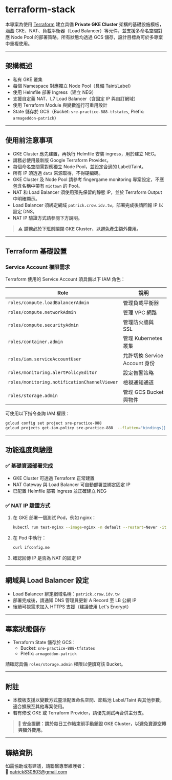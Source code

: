 # terraform-stack

本專案為使用 [Terraform](https://www.terraform.io/) 建立具備 **Private GKE Cluster** 架構的基礎設施模板，涵蓋 GKE、NAT、負載平衡器（Load Balancer）等元件，並支援多命名空間對應 Node Pool 的部署策略。所有狀態均透過 GCS 儲存，設計目標為可於多專案中重複使用。

---

## 架構概述

- 私有 GKE 叢集
- 每個 Namespace 對應獨立 Node Pool（具備 Taint/Label）
- 使用 Helmfile 部署 Ingress（建立 NEG）
- 支援自定義 NAT、L7 Load Balancer（含固定 IP 與自訂網域）
- 使用 Terraform Module 與變數進行可重用設計
- State 儲存於 GCS（Bucket: `sre-practice-888-tfstates`, Prefix: `armageddon-patrick`）

---

## 使用前注意事項

- GKE Cluster 應先建置，再執行 Helmfile 安裝 ingress，用於建立 NEG。
- 請務必使用最新版 Google Terraform Provider。
- 每個命名空間需對應獨立 Node Pool，並設定合適的 Label/Taint。
- 所有 IP 須透過 `data` 來源取得，不得硬編碼。
- GKE Cluster 及 Node Pool 請參考 fingergame monitoring 專案設定，不應包含名稱中帶有 `midtown` 的 Pool。
- NAT 和 Load Balancer 須使用預先保留的靜態 IP，並於 Terraform Output 中明確顯示。
- Load Balancer 須綁定網域 `patrick.crow.idv.tw`，部署完成後請回報 IP 以設定 DNS。
- NAT IP 驗證方式請參閱下方說明。

> ⚠ **請務必於下班前關閉 GKE Cluster，以避免產生額外費用。**

---

## Terraform 基礎設置

### Service Account 權限需求

Terraform 使用的 Service Account 須具備以下 IAM 角色：

| Role | 說明 |
|------|------|
| `roles/compute.loadBalancerAdmin` | 管理負載平衡器 |
| `roles/compute.networkAdmin` | 管理 VPC 網路 |
| `roles/compute.securityAdmin` | 管理防火牆與 SSL |
| `roles/container.admin` | 管理 Kubernetes 叢集 |
| `roles/iam.serviceAccountUser` | 允許切換 Service Account 身份 |
| `roles/monitoring.alertPolicyEditor` | 設定告警策略 |
| `roles/monitoring.notificationChannelViewer` | 檢視通知通道 |
| `roles/storage.admin` | 管理 GCS Bucket 與物件 |

可使用以下指令查詢 IAM 權限：

```bash
gcloud config set project sre-practice-888
gcloud projects get-iam-policy sre-practice-888  --flatten="bindings[].members" --format='table(bindings.role)' --filter="bindings.members:serviceAccount:terraform-publisher@sre-practice-888.iam.gserviceaccount.com"
```

---

## 功能進度與驗證

### ✅ 基礎資源部署完成

- GKE Cluster 可透過 Terraform 正常建置
- NAT Gateway 與 Load Balancer 可自動部署並綁定固定 IP
- 已配置 Helmfile 部署 Ingress 並正確建立 NEG

### ✅ NAT IP 驗證方式

1. 在 GKE 部署一個測試 Pod，例如 nginx：

   ```bash
   kubectl run test-nginx --image=nginx -n default --restart=Never -it --rm -- bash
   ```

2. 在 Pod 中執行：

   ```bash
   curl ifconfig.me
   ```

3. 確認回傳 IP 是否為 NAT 的固定 IP

---

## 網域與 Load Balancer 設定

- Load Balancer 綁定網域名稱：`patrick.crow.idv.tw`
- 部署完成後，請通知 DNS 管理員更新 A Record 至 LB 公網 IP
- 後續可視需求加入 HTTPS 支援（建議使用 Let's Encrypt）

---

## 專案狀態儲存

- Terraform State 儲存於 GCS：
  - Bucket: `sre-practice-888-tfstates`
  - Prefix: `armageddon-patrick`

請確認具備 `roles/storage.admin` 權限以便讀寫該 Bucket。

---

## 附註

- 本模板支援以變數方式靈活配置命名空間、節點池 Label/Taint 與其他參數，適合擴展至其他專案使用。
- 若有修改 GKE 或 Terraform Provider，請優先測試再合併主分支。

> 📌 **安全提醒：請於每日工作結束前手動銷毀 GKE Cluster，以避免資源空轉與額外費用。**

---

## 聯絡資訊

如需協助或有建議，請聯繫專案維護者：  
📧 patrick830803@gmail.com